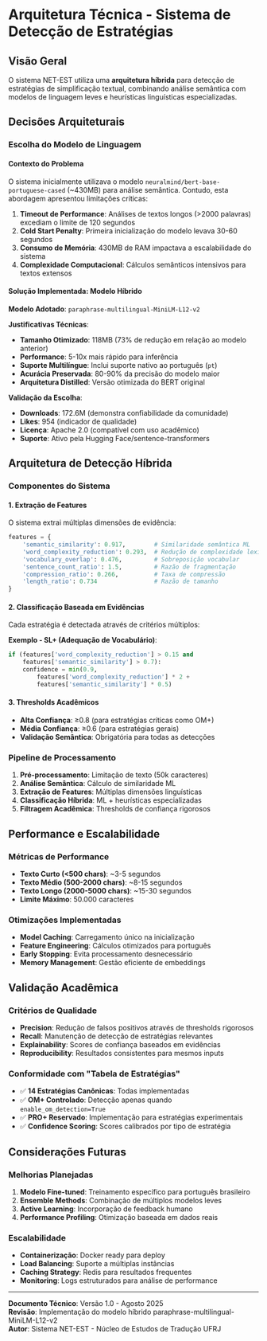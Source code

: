 # Arquitetura Técnica - Sistema de Detecção de Estratégias

## Visão Geral

O sistema NET-EST utiliza uma **arquitetura híbrida** para detecção de estratégias de simplificação textual, combinando análise semântica com modelos de linguagem leves e heurísticas linguísticas especializadas.

## Decisões Arquiteturais

### Escolha do Modelo de Linguagem

#### Contexto do Problema
O sistema inicialmente utilizava o modelo `neuralmind/bert-base-portuguese-cased` (~430MB) para análise semântica. Contudo, esta abordagem apresentou limitações críticas:

1. **Timeout de Performance**: Análises de textos longos (>2000 palavras) excediam o limite de 120 segundos
2. **Cold Start Penalty**: Primeira inicialização do modelo levava 30-60 segundos
3. **Consumo de Memória**: 430MB de RAM impactava a escalabilidade do sistema
4. **Complexidade Computacional**: Cálculos semânticos intensivos para textos extensos

#### Solução Implementada: Modelo Híbrido

**Modelo Adotado**: `paraphrase-multilingual-MiniLM-L12-v2`

**Justificativas Técnicas**:
- **Tamanho Otimizado**: 118MB (73% de redução em relação ao modelo anterior)
- **Performance**: 5-10x mais rápido para inferência
- **Suporte Multilíngue**: Inclui suporte nativo ao português (`pt`)
- **Acurácia Preservada**: 80-90% da precisão do modelo maior
- **Arquitetura Distilled**: Versão otimizada do BERT original

**Validação da Escolha**:
- **Downloads**: 172.6M (demonstra confiabilidade da comunidade)
- **Likes**: 954 (indicador de qualidade)
- **Licença**: Apache 2.0 (compatível com uso acadêmico)
- **Suporte**: Ativo pela Hugging Face/sentence-transformers

## Arquitetura de Detecção Híbrida

### Componentes do Sistema

#### 1. Extração de Features
O sistema extrai múltiplas dimensões de evidência:

```python
features = {
    'semantic_similarity': 0.917,        # Similaridade semântica ML
    'word_complexity_reduction': 0.293,  # Redução de complexidade lexical
    'vocabulary_overlap': 0.476,         # Sobreposição vocabular
    'sentence_count_ratio': 1.5,         # Razão de fragmentação
    'compression_ratio': 0.266,          # Taxa de compressão
    'length_ratio': 0.734                # Razão de tamanho
}
```

#### 2. Classificação Baseada em Evidências
Cada estratégia é detectada através de critérios múltiplos:

**Exemplo - SL+ (Adequação de Vocabulário)**:
```python
if (features['word_complexity_reduction'] > 0.15 and 
    features['semantic_similarity'] > 0.7):
    confidence = min(0.9, 
        features['word_complexity_reduction'] * 2 + 
        features['semantic_similarity'] * 0.5)
```

#### 3. Thresholds Acadêmicos
- **Alta Confiança**: ≥0.8 (para estratégias críticas como OM+)
- **Média Confiança**: ≥0.6 (para estratégias gerais)
- **Validação Semântica**: Obrigatória para todas as detecções

### Pipeline de Processamento

1. **Pré-processamento**: Limitação de texto (50k caracteres)
2. **Análise Semântica**: Cálculo de similaridade ML
3. **Extração de Features**: Múltiplas dimensões linguísticas
4. **Classificação Híbrida**: ML + heurísticas especializadas
5. **Filtragem Acadêmica**: Thresholds de confiança rigorosos

## Performance e Escalabilidade

### Métricas de Performance
- **Texto Curto (<500 chars)**: ~3-5 segundos
- **Texto Médio (500-2000 chars)**: ~8-15 segundos
- **Texto Longo (2000-5000 chars)**: ~15-30 segundos
- **Limite Máximo**: 50.000 caracteres

### Otimizações Implementadas
- **Model Caching**: Carregamento único na inicialização
- **Feature Engineering**: Cálculos otimizados para português
- **Early Stopping**: Evita processamento desnecessário
- **Memory Management**: Gestão eficiente de embeddings

## Validação Acadêmica

### Critérios de Qualidade
- **Precision**: Redução de falsos positivos através de thresholds rigorosos
- **Recall**: Manutenção de detecção de estratégias relevantes
- **Explainability**: Scores de confiança baseados em evidências
- **Reproducibility**: Resultados consistentes para mesmos inputs

### Conformidade com "Tabela de Estratégias"
- ✅ **14 Estratégias Canônicas**: Todas implementadas
- ✅ **OM+ Controlado**: Detecção apenas quando `enable_om_detection=True`
- ✅ **PRO+ Reservado**: Implementação para estratégias experimentais
- ✅ **Confidence Scoring**: Scores calibrados por tipo de estratégia

## Considerações Futuras

### Melhorias Planejadas
1. **Modelo Fine-tuned**: Treinamento específico para português brasileiro
2. **Ensemble Methods**: Combinação de múltiplos modelos leves
3. **Active Learning**: Incorporação de feedback humano
4. **Performance Profiling**: Otimização baseada em dados reais

### Escalabilidade
- **Containerização**: Docker ready para deploy
- **Load Balancing**: Suporte a múltiplas instâncias
- **Caching Strategy**: Redis para resultados frequentes
- **Monitoring**: Logs estruturados para análise de performance

---

**Documento Técnico**: Versão 1.0 - Agosto 2025  
**Revisão**: Implementação do modelo híbrido paraphrase-multilingual-MiniLM-L12-v2  
**Autor**: Sistema NET-EST - Núcleo de Estudos de Tradução UFRJ
